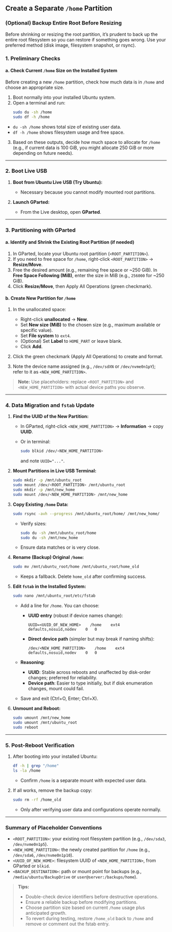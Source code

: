 ## Create a Separate `/home` Partition
### (Optional) Backup Entire Root Before Resizing

Before shrinking or resizing the root partition, it’s prudent to back up the entire root filesystem so you can restore if something goes wrong. Use your preferred method (disk image, filesystem snapshot, or rsync).

### 1. Preliminary Checks

#### a. Check Current `/home` Size on the Installed System
Before creating a new `/home` partition, check how much data is in `/home` and choose an appropriate size.

1. Boot normally into your installed Ubuntu system.
2. Open a terminal and run:
   ```bash
   sudo du -sh /home
   sudo df -h /home
   ```

* `du -sh /home` shows total size of existing user data.
* `df -h /home` shows filesystem usage and free space.

3. Based on these outputs, decide how much space to allocate for `/home` (e.g., if current data is 100 GiB, you might allocate 250 GiB or more depending on future needs).
---

### 2. Boot Live USB

1. **Boot from Ubuntu Live USB (Try Ubuntu):**

   * Necessary because you cannot modify mounted root partitions.
2. **Launch GParted:**

   * From the Live desktop, open **GParted**.

---

### 3. Partitioning with GParted

#### a. Identify and Shrink the Existing Root Partition (if needed)

1. In GParted, locate your Ubuntu root partition (`<ROOT_PARTITION>`).
2. If you need to free space for `/home`, right-click `<ROOT_PARTITION>` → **Resize/Move**.
3. Free the desired amount (e.g., remaining free space or \~250 GiB). In **Free Space Following (MiB)**, enter the size in MiB (e.g., `256000` for \~250 GiB).
4. Click **Resize/Move**, then Apply All Operations (green checkmark).

#### b. Create New Partition for `/home`

1. In the unallocated space:

   * Right-click **unallocated** → **New**.
   * Set **New size (MiB)** to the chosen size (e.g., maximum available or specific value).
   * Set **File system** to `ext4`.
   * (Optional) Set **Label** to `HOME_PART` or leave blank.
   * Click **Add**.
2. Click the green checkmark (Apply All Operations) to create and format.
3. Note the device name assigned (e.g., `/dev/sdXN` or `/dev/nvme0n1pY`); refer to it as `<NEW_HOME_PARTITION>`.

> **Note:** Use placeholders: replace `<ROOT_PARTITION>` and `<NEW_HOME_PARTITION>` with actual device paths you observe.

---

### 4. Data Migration and `fstab` Update

1. **Find the UUID of the New Partition:**

   * In GParted, right-click `<NEW_HOME_PARTITION>` → **Information** → copy **UUID**.
   * Or in terminal:

     ```bash
     sudo blkid /dev/<NEW_HOME_PARTITION>
     ```

     and note `UUID="..."`.

2. **Mount Partitions in Live USB Terminal:**

   ```bash
   sudo mkdir -p /mnt/ubuntu_root
   sudo mount /dev/<ROOT_PARTITION> /mnt/ubuntu_root
   sudo mkdir -p /mnt/new_home
   sudo mount /dev/<NEW_HOME_PARTITION> /mnt/new_home
   ```

3. **Copy Existing `/home` Data:**

   ```bash
   sudo rsync -avh --progress /mnt/ubuntu_root/home/ /mnt/new_home/
   ```

   * Verify sizes:

     ```bash
     sudo du -sh /mnt/ubuntu_root/home
     sudo du -sh /mnt/new_home
     ```
   * Ensure data matches or is very close.

4. **Rename (Backup) Original `/home`:**

   ```bash
   sudo mv /mnt/ubuntu_root/home /mnt/ubuntu_root/home_old
   ```

   * Keeps a fallback. Delete `home_old` after confirming success.

5. **Edit `fstab` in the Installed System:**

   ```bash
   sudo nano /mnt/ubuntu_root/etc/fstab
   ```

   * Add a line for `/home`. You can choose:

     * **UUID entry** (robust if device names change):

       ```
       UUID=<UUID_OF_NEW_HOME>    /home    ext4    defaults,nosuid,nodev    0   0
       ```
     * **Direct device path** (simpler but may break if naming shifts):

       ```
       /dev/<NEW_HOME_PARTITION>    /home    ext4    defaults,nosuid,nodev    0   0
       ```
   * **Reasoning**:

     * **UUID**: Stable across reboots and unaffected by disk-order changes; preferred for reliability.
     * **Device path**: Easier to type initially, but if disk enumeration changes, mount could fail.
   * Save and exit (Ctrl+O, Enter; Ctrl+X).

6. **Unmount and Reboot:**

   ```bash
   sudo umount /mnt/new_home
   sudo umount /mnt/ubuntu_root
   sudo reboot
   ```

---

### 5. Post-Reboot Verification

1. After booting into your installed Ubuntu:

   ```bash
   df -h | grep "/home"
   ls -la /home
   ```

   * Confirm `/home` is a separate mount with expected user data.
2. If all works, remove the backup copy:

   ```bash
   sudo rm -rf /home_old
   ```

   * Only after verifying user data and configurations operate normally.

---

### Summary of Placeholder Conventions

* `<ROOT_PARTITION>`: your existing root filesystem partition (e.g., `/dev/sda3`, `/dev/nvme0n1p5`).
* `<NEW_HOME_PARTITION>`: the newly created partition for `/home` (e.g., `/dev/sda6`, `/dev/nvme0n1p10`).
* `<UUID_OF_NEW_HOME>`: filesystem UUID of `<NEW_HOME_PARTITION>`, from GParted or `blkid`.
* `<BACKUP_DESTINATION>`: path or mount point for backups (e.g., `/media/ubuntu/BackupDrive` or `user@server:/backups/home`).

> **Tips:**
>
> * Double-check device identifiers before destructive operations.
> * Ensure a reliable backup before modifying partitions.
> * Choose partition size based on current `/home` usage plus anticipated growth.
> * To revert during testing, restore `/home_old` back to `/home` and remove or comment out the fstab entry.
